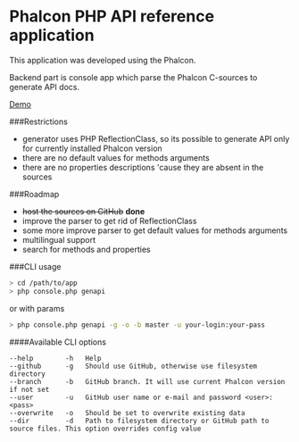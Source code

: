 Phalcon PHP API reference application
=====================================

This application was developed using the Phalcon.

Backend part is console app which parse the Phalcon C-sources to generate API docs.

[Demo](http://phalcon.agent-j.ru/)

###Restrictions
- generator uses PHP ReflectionClass, so its possible to generate API only for currently installed Phalcon version
- there are no default values for methods arguments
- there are no properties descriptions 'cause they are absent in the sources

###Roadmap
- ~~host the sources on GitHub~~ **done**
- improve the parser to get rid of ReflectionClass
- some more improve parser to get default values for methods arguments
- multilingual support
- search for methods and properties 


###CLI usage

```bash
> cd /path/to/app
> php console.php genapi
```
or with params
```bash
> php console.php genapi -g -o -b master -u your-login:your-pass
```

####Available CLI options
```
--help        -h   Help
--github      -g   Should use GitHub, otherwise use filesystem directory
--branch      -b   GitHub branch. It will use current Phalcon version if not set
--user        -u   GitHub user name or e-mail and password <user>:<pass>
--overwrite   -o   Should be set to overwrite existing data
--dir         -d   Path to filesystem directory or GitHub path to source files. This option overrides config value
```
